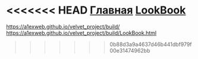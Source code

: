 <<<<<<< HEAD
<a href="https://a1exweb.github.io/velvet_project/build/">Главная</a>
<a href="https://a1exweb.github.io/velvet_project/build/LookBook.html">LookBook</a>
=======
https://a1exweb.github.io/velvet_project/build/
https://a1exweb.github.io/velvet_project/build/LookBook.html
>>>>>>> 0b88d3a9a4637d46b441dbf979f00e31474962bb

